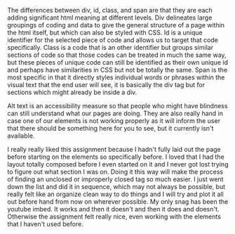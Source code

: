 The differences between div, id, class, and span are that they are each adding significant html meaning at different levels. Div delineates large groupings of coding and data to give the general structure of a page within the html itself, but which can also be styled with CSS. Id is a unique identifier for the selected piece of code and allows us to target that code specifically. Class is a code that is an other identifier but groups similar sections of code so that those codes can be treated in much the same way, but these pieces of unique code can still be identified as their own unique id and perhaps have similarities in CSS but not be totally the same. Span is the most specific in that it directly styles individual words or phrases within the visual text that the end user will see, it is basically the div tag but for sections which might already be inside a div.

 Alt text is an accessibility measure so that people who might have blindness can still understand what our pages are doing. They are also really hand in case one of our elements is not working properly as it will inform the user that there should be something here for you to see, but it currently isn't available.

 I really really liked this assignment because I hadn't fully laid out the page before starting on the elements so specifically before. I loved that I had the layout totally composed before I even started on it and I never got lost trying to figure out what section I was on. Doing it this way will make the process of finding an unclosed or improperly closed tag so much easier. I just went down the list and did it in sequence, which may not always be possible, but really felt like an organize clean way to do things and I will try and plot it all out before hand from now on wherever possible. My only snag has been the youtube imbed. It works and then it doesn't and then it does and doesn't. Otherwise the assignment felt really nice, even working with the elements that I haven't used before. 
